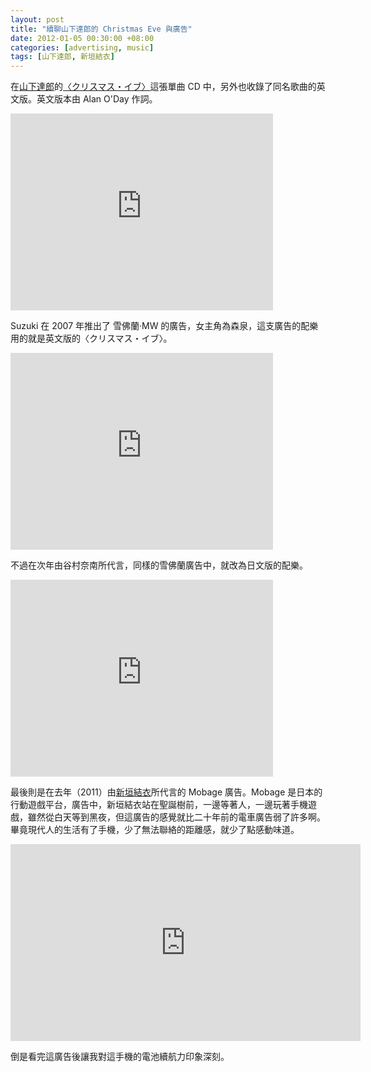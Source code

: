 ```yaml
--- 
layout: post
title: "續聊山下達郎的 Christmas Eve 與廣告"
date: 2012-01-05 00:30:00 +08:00
categories: [advertising, music]
tags: [山下達郎, 新垣結衣]
---
```


在[山下達郎](/blog/tags/%E5%B1%B1%E4%B8%8B%E9%81%94%E9%83%8E/)的[〈クリスマス・イブ〉](/blog/2012/01/christmas-eve-and-xmas-express/)這張單曲 CD 中，另外也收錄了同名歌曲的英文版。英文版本由&nbsp;Alan O'Day 作詞。

<iframe allowfullscreen="" frameborder="0" height="315" src="http://www.youtube.com/embed/_aOyI8kp4CY" width="420"></iframe>

<!-- more -->

Suzuki 在 2007 年推出了 雪佛蘭‧MW 的廣告，女主角為森泉，這支廣告的配樂用的就是英文版的〈クリスマス・イブ〉。

<iframe allowfullscreen="" frameborder="0" height="315" src="http://www.youtube.com/embed/T_YXMI1pnN4" width="420"></iframe>

不過在次年由谷村奈南所代言，同樣的雪佛蘭廣告中，就改為日文版的配樂。

<iframe allowfullscreen="" frameborder="0" height="315" src="http://www.youtube.com/embed/jBp0IDiPhmg" width="420"></iframe>

最後則是在去年（2011）由[新垣結衣](/blog/tags/%E6%96%B0%E5%9E%A3%E7%B5%90%E8%A1%A3/)所代言的 Mobage 廣告。Mobage 是日本的行動遊戲平台，廣告中，新垣結衣站在聖誕樹前，一邊等著人，一邊玩著手機遊戲，雖然從白天等到黑夜，但這廣告的感覺就比二十年前的電車廣告弱了許多啊。畢竟現代人的生活有了手機，少了無法聯絡的距離感，就少了點感動味道。

<iframe allowfullscreen="" frameborder="0" height="315" src="http://www.youtube.com/embed/clbSLTxRLoQ" width="560"></iframe>

倒是看完這廣告後讓我對這手機的電池續航力印象深刻。

